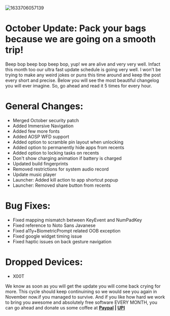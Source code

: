 
![1633706057139](https://user-images.githubusercontent.com/29405483/136581672-7690727e-edb5-424a-8660-938ebb56e55c.png)


October Update: Pack your bags because we are going on a smooth trip!
==================================================

Beep bop beep bop beep bop, yup! we are alive and very very well. Infact this month too our ultra fast update schedule is going very well. 
I won't be trying to make any weird jokes or puns this time around and keep the post every short and precise. Below you will see the most beautiful changelog you will ever imagine. 
So, go ahead and read it 5 times for every hour. 

General Changes: 
===============

- Merged October security patch
- Added Immersive Navigation
- Added few more fonts
- Added AOSP WFD support 
- Added option to scramble pin layout when unlocking
- Added option to permanently hide apps from recents
- Added option to locking tasks on recents
- Don't show charging animation if battery is charged
- Updated build fingerprints
- Removed restrictions for system audio record 
- Update music player
- Launcher: Added kill action to app shortcut popup
- Launcher: Removed share button from recents


Bug Fixes:
=========

- Fixed mapping mismatch between KeyEvent and NumPadKey 
- Fixed reference to Noto Sans Javanese 
- Fixed a11y+BiometricPrompt related OOB exception 
- Fixed google widget timing issue 
- Fixed haptic issues on back gesture navigation

Dropped Devices:
===============
- X00T

We know as soon as you will get the update you will come back crying for more. This cycle should keep continuining so we would see you again in November now.if you managed to survive. And if you like how hard we work to bring you awesome and absolutely free software EVERY MONTH, you can go ahead and donate us some coffee at **[Paypal](https://www.paypal.me/Sipun) | [UPI](https://telegra.ph/UPI-Id-09-18)**





